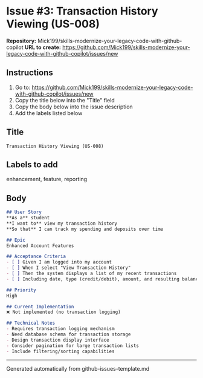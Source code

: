 # Issue #3: Transaction History Viewing (US-008)

**Repository:** Mick199/skills-modernize-your-legacy-code-with-github-copilot
**URL to create:** https://github.com/Mick199/skills-modernize-your-legacy-code-with-github-copilot/issues/new

## Instructions
1. Go to: https://github.com/Mick199/skills-modernize-your-legacy-code-with-github-copilot/issues/new
2. Copy the title below into the "Title" field
3. Copy the body below into the issue description
4. Add the labels listed below

## Title
```
Transaction History Viewing (US-008)
```

## Labels to add
enhancement, feature, reporting

## Body
```markdown
## User Story
**As a** student  
**I want to** view my transaction history  
**So that** I can track my spending and deposits over time  

## Epic
Enhanced Account Features

## Acceptance Criteria
- [ ] Given I am logged into my account
- [ ] When I select "View Transaction History"
- [ ] Then the system displays a list of my recent transactions
- [ ] Including date, type (credit/debit), amount, and resulting balance

## Priority
High

## Current Implementation
❌ Not implemented (no transaction logging)

## Technical Notes
- Requires transaction logging mechanism
- Need database schema for transaction storage
- Design transaction display interface
- Consider pagination for large transaction lists
- Include filtering/sorting capabilities
```

---
Generated automatically from github-issues-template.md

